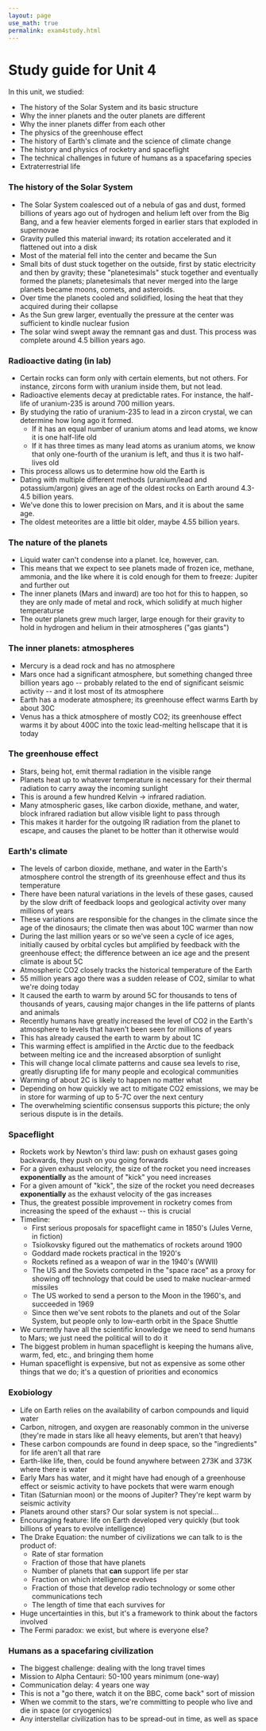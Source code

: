 ```yaml
---
layout: page
use_math: true
permalink: exam4study.html
---
```


# Study guide for Unit 4

In this unit, we studied:

* The history of the Solar System and its basic structure
* Why the inner planets and the outer planets are different
* Why the inner planets differ from each other
* The physics of the greenhouse effect
* The history of Earth's climate and the science of climate change 
* The history and physics of rocketry and spaceflight
* The technical challenges in future of humans as a spacefaring species
* Extraterrestrial life

### The history of the Solar System

* The Solar System coalesced out of a nebula of gas and dust, formed billions of years ago out of hydrogen and helium left over from the Big Bang, and a few heavier elements forged
in earlier stars that exploded in supernovae
* Gravity pulled this material inward; its rotation accelerated and it flattened out into a disk
* Most of the material fell into the center and became the Sun
* Small bits of dust stuck together on the outside, first by static electricity and then by gravity; these "planetesimals" stuck together and eventually formed the planets; planetesimals that never merged into the large planets became moons, comets, and asteroids.
* Over time the planets cooled and solidified, losing the heat that they acquired during their collapse
* As the Sun grew larger, eventually the pressure at the center was sufficient to kindle nuclear fusion
* The solar wind swept away the remnant gas and dust. This process was complete around 4.5 billion years ago.

### Radioactive dating (in lab)

* Certain rocks can form only with certain elements, but not others. For instance, zircons form with uranium inside
them, but not lead.
* Radioactive elements decay at predictable rates. For instance, the half-life of uranium-235 is around 700 million
years.
* By studying the ratio of uranium-235 to lead in a zircon crystal, we can determine how long ago it formed.
  * If it has an equal number of uranium atoms and lead atoms, we know it is one half-life old
  * If it has three times as many lead atoms as uranium atoms, we know that only one-fourth of the uranium is left,
    and thus it is two half-lives old
* This process allows us to determine how old the Earth is
* Dating with multiple different methods (uranium/lead and potassium/argon) gives an age of the oldest rocks on Earth
  around 4.3-4.5 billion years.
* We've done this to lower precision on Mars, and it is about the same age.
* The oldest meteorites are a little bit older, maybe 4.55 billion years.

### The nature of the planets

* Liquid water can't condense into a planet. Ice, however, can.
* This means that we expect to see planets made of frozen ice, methane, ammonia, and the like where it is cold enough for them to freeze: Jupiter and further out
* The inner planets (Mars and inward) are too hot for this to happen, so they are only made of metal and rock, which solidify at much higher temperaturse
* The outer planets grew much larger, large enough for their gravity to hold in hydrogen and helium in their atmospheres ("gas giants")

### The inner planets: atmospheres

* Mercury is a dead rock and has no atmosphere
* Mars once had a significant atmosphere, but something changed three billion years ago -- probably related to the end of significant seismic activity -- and it lost most of its atmosphere
* Earth has a moderate atmosphere; its greenhouse effect warms Earth by about 30C
* Venus has a thick atmosphere of mostly CO2; its greenhouse effect warms it by about 400C into the toxic lead-melting hellscape that it is today

### The greenhouse effect

* Stars, being hot, emit thermal radiation in the visible range
* Planets heat up to whatever temperature is necessary for their thermal radiation to carry away the incoming sunlight
* This is around a few hundred Kelvin $\rightarrow$ infrared radiation.
* Many atmospheric gases, like carbon dioxide, methane, and water, block infrared radiation but allow visible light to pass through
* This makes it harder for the outgoing IR radiation from the planet to escape, and causes the planet to be hotter than it otherwise would

### Earth's climate

* The levels of carbon dioxide, methane, and water in the Earth's atmosphere control the strength of its greenhouse effect and thus its temperature
* There have been natural variations in the levels of these gases, caused by the slow drift of feedback loops and geological activity over many millions of years
* These variations are responsible for the changes in the climate since the age of the dinosaurs; the climate then was about 10C warmer than now
* During the last million years or so we've seen a cycle of ice ages, initially caused by orbital cycles but amplified by feedback with the greenhouse effect; the difference between an ice age and the present climate is about 5C
* Atmospheric CO2 closely tracks the historical temperature of the Earth
* 55 million years ago there was a sudden release of CO2, similar to what we're doing today
* It caused the earth to warm by around 5C for thousands to tens of thousands of years, causing major changes in the life patterns of plants and animals
* Recently humans have greatly increased the level of CO2 in the Earth's atmosphere to levels that haven't been seen for millions of years
* This has already caused the earth to warm by about 1C
* This warming effect is amplified in the Arctic due to the feedback between melting ice and the increased absorption of sunlight
* This will change local climate patterns and cause sea levels to rise, greatly disrupting life for many people and ecological communities
* Warming of about 2C is likely to happen no matter what
* Depending on how quickly we act to mitigate CO2 emissions, we may be in store for warming of up to 5-7C over the next century
* The overwhelming scientific consensus supports this picture; the only serious dispute is in the details.

### Spaceflight

* Rockets work by Newton's third law: push on exhaust gases going backwards, they push on you going forwards
* For a given exhaust velocity, the size of the rocket you need increases **exponentially** as the amount of "kick" you need increases
* For a given amount of "kick", the size of the rocket you need decreases **exponentially** as the exhaust velocity of the gas increases
* Thus, the greatest possible improvement in rocketry comes from increasing the speed of the exhaust -- this is crucial
* Timeline:
  * First serious proposals for spaceflight came in 1850's (Jules Verne, in fiction)
  * Tsiolkovsky figured out the mathematics of rockets around 1900
  * Goddard made rockets practical in the 1920's
  * Rockets refined as a weapon of war in the 1940's (WWII)
  * The US and the Soviets competed in the "space race" as a proxy for showing off technology that could be used to make nuclear-armed missiles
  * The US worked to send a person to the Moon in the 1960's, and succeeded in 1969
  * Since then we've sent robots to the planets and out of the Solar System, but people only to low-earth orbit in the Space Shuttle
* We currently have all the scientific knowledge we need to send humans to Mars; we just need the political will to do it
* The biggest problem in human spaceflight is keeping the humans alive, warm, fed, etc., and bringing them home
* Human spaceflight is expensive, but not as expensive as some other things that we do; it's a question of priorities and economics

### Exobiology

* Life on Earth relies on the availability of carbon compounds and liquid water
* Carbon, nitrogen, and oxygen are reasonably common in the universe (they're made in stars like all heavy elements, but aren't that heavy)
* These carbon compounds are found in deep space, so the "ingredients" for life aren't all that rare
* Earth-like life, then, could be found anywhere between 273K and 373K where there is water
* Early Mars has water, and it might have had enough of a greenhouse effect or seismic activity to have pockets that were warm enough
* Titan (Saturnian moon) or the moons of Jupiter? They're kept warm by seismic activity
* Planets around other stars? Our solar system is not special...
* Encouraging feature: life on Earth developed very quickly (but took billions of years to evolve intelligence)
* The Drake Equation: the number of civilizations we can talk to is the product of:
  * Rate of star formation
  * Fraction of those that have planets
  * Number of planets that **can** support life per star
  * Fraction on which intelligence evolves
  * Fraction of those that develop radio technology or some other communications tech
  * The length of time that each survives for
* Huge uncertainties in this, but it's a framework to think about the factors involved
* The Fermi paradox: we exist, but where is everyone else?

### Humans as a spacefaring civilization

* The biggest challenge: dealing with the long travel times
* Mission to Alpha Centauri: 50-100 years minimum (one-way)
* Communication delay: 4 years one way
* This is not a "go there, watch it on the BBC, come back" sort of mission
* When we commit to the stars, we're committing to people who live and die in space (or cryogenics)
* Any interstellar civilization has to be spread-out in time, as well as space


